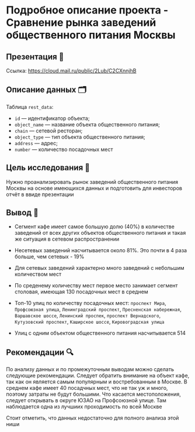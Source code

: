 # Подробное описание проекта - Сравнение рынка заведений общественного питания Москвы

## Презентация 📕

Ссылка: https://cloud.mail.ru/public/2Lub/C2CXnnjhB

## Описание данных 🗂

Таблица `rest_data`:
* `id` — идентификатор объекта;
* `object_name` — название объекта общественного питания;
* `chain` — сетевой ресторан;
* `object_type` — тип объекта общественного питания;
* `address` — адрес;
* `number` — количество посадочных мест

## Цель исследования 🎯

Нужно проанализировать рынок заведений общественного питания Москвы на основе имеющихся данных и подготовить для инвесторов отчёт в ввиде презентации

## Вывод 📝

* Сегмент кафе имеет самое большую долю (40%) в количестве заведений от всех других объектов общественного питания и такая же ситуация в сетевом распространении

* Несетевых заведений насчитывается около 81%. Это почти в 4 раза больше, чем сетевых - 19%

* Для сетевых заведений характерно много заведений c небольшим количеством мест

* По среденему количеству мест первое место занимает сегмент столовая, имеющая 130 посадочных мест в среднем

* Топ-10 улиц по количеству посадочных мест: `проспект Мира`, `Профсоюзная улица`, `Ленинградский проспект`, `Пресненская набережная`, `Варшавское шоссе`, `Ленинский проспек`, `проспект Вернадского`, `Кутузовский проспект`, `Каширское шоссе`, `Кировоградская улица` 

* Улиц с одним объектом общественного питания насчитывается 514 

## Рекомендации 🔍

По анализу данных и по промежуточным выводам можно сделать следующие рекомендации. Следует обратить внимание на объект кафе, так как он является самым популярным и востребованным в Москве. В среднем кафе имеет 40 посадчных мест, что не так уж и много, поэтому затраты не будут большими. Что касается местоположения, следует открывать в округе ЮЗАО на Профсоюзной улице. Там наблюдается одна из лучшиих проходимость по всей Москве

Стоит отметить, что данных недостаточно для полного анализа этой ниши
